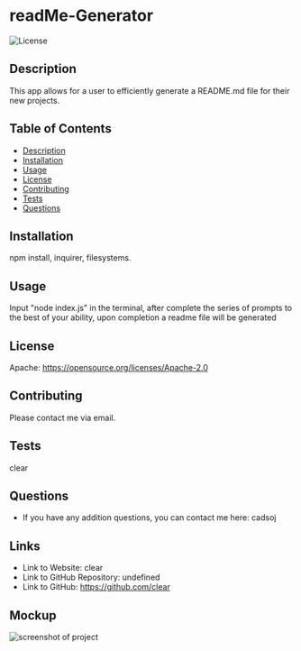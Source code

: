 
# **readMe-Generator**
    
![License](https://img.shields.io/badge/License-Apache_2.0-blue.svg)

## Description
This app allows for a user to efficiently generate a README.md file for their new projects. 

## Table of Contents
- [Description](#Description)
- [Installation](#Installation)
- [Usage](#Usage)
- [License](#License)
- [Contributing](#Contributing)
- [Tests](#Tests)
- [Questions](#Questions)

## Installation
npm install, inquirer, filesystems.
    
## Usage
Input "node index.js" in the terminal, after complete the series of prompts to the best of your ability, upon completion a readme file will be generated

## License
Apache:  https://opensource.org/licenses/Apache-2.0 
    
## Contributing
Please contact me via email.

## Tests
clear

## Questions
* If you have any addition questions, you can contact me here: cadsoj

## Links
* Link to Website: clear
* Link to GitHub Repository: undefined
* Link to GitHub: https://github.com/clear

## Mockup
![screenshot of project](claer)
